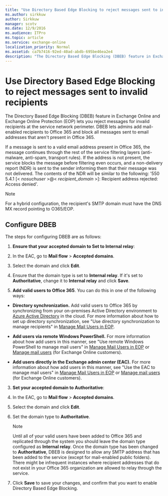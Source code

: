 ```yaml
---
title: "Use Directory Based Edge Blocking to reject messages sent to invalid recipients"
ms.author: sirkkuw
author: Sirkkuw
manager: scotv
ms.date: 12/9/2016
ms.audience: ITPro
ms.topic: article
ms.service: exchange-online
localization_priority: Normal
ms.assetid: ca7b7416-92ed-40ad-abdb-695be46ea2e4
description: "The Directory Based Edge Blocking (DBEB) feature in Exchange Online and Exchange Online Protection (EOP) lets you reject messages for invalid recipients at the service network perimeter. DBEB lets admins add mail-enabled recipients to Office 365 and block all messages sent to email addresses that aren't present in Office 365."
---
```


# Use Directory Based Edge Blocking to reject messages sent to invalid recipients

The Directory Based Edge Blocking (DBEB) feature in Exchange Online and Exchange Online Protection (EOP) lets you reject messages for invalid recipients at the service network perimeter. DBEB lets admins add mail-enabled recipients to Office 365 and block all messages sent to email addresses that aren't present in Office 365.
  
If a message is sent to a valid email address present in Office 365, the message continues through the rest of the service filtering layers (anti-malware, anti-spam, transport rules). If the address is not present, the service blocks the message before filtering even occurs, and a non-delivery report (NDR) is sent to the sender informing them that their message was not delivered. The contents of the NDR will be similar to the following: '550 5.4.1 [\< *nosuchuser*  \>@\<  *recipient_domain*  \>]: Recipient address rejected: Access denied'. 

> [!NOTE]
> For a hybrid configuration, the recipient's SMTP domain must have the DNS MX record pointing to O365/EOP.
  
## Configure DBEB

The steps for configuring DBEB are as follows:
  
1. **Ensure that your accepted domain to Set to Internal relay**: 
    
1. In the EAC, go to **Mail flow** \> **Accepted domains**.
    
2. Select the domain and click **Edit**.
    
3. Ensure that the domain type is set to **Internal relay**. If it's set to **Authoritative**, change it to **Internal relay** and click **Save**. 
    
2. **Add valid users to Office 365**. You can do this in one of the following ways: 
    
  - **Directory synchronization.** Add valid users to Office 365 by synchronizing from your on-premises Active Directory environment to [Azure Active Directory](https://technet.microsoft.com/library/hh967611.aspx) in the cloud. For more information about how to set up directory synchronization, see "Use directory synchronization to manage recipients" in [Manage Mail Users in EOP](https://technet.microsoft.com/library/4bfaf2ab-e633-4227-8bde-effefb41a3db.aspx). 
    
  - **Add users via remote Windows PowerShell.** For more information about how add users in this manner, see "Use remote Windows PowerShell to manage mail users" in [Manage Mail Users in EOP](https://technet.microsoft.com/library/4bfaf2ab-e633-4227-8bde-effefb41a3db.aspx) or [Manage mail users](../recipients-in-exchange-online/manage-mail-users.md) (for Exchange Online customers). 
    
  - **Add users directly in the Exchange admin center (EAC).** For more information about how add users in this manner, see "Use the EAC to manage mail users" in [Manage Mail Users in EOP](https://technet.microsoft.com/library/4bfaf2ab-e633-4227-8bde-effefb41a3db.aspx) or [Manage mail users](../recipients-in-exchange-online/manage-mail-users.md) (for Exchange Online customers). 
    
3. **Set your accepted domain to Authoritative**: 
    
1. In the EAC, go to **Mail flow** \> **Accepted domains**.
    
2. Select the domain and click **Edit**.
    
3. Set the domain type to **Authoritative**.
    
    > [!NOTE]
    > Until all of your valid users have been added to Office 365 and replicated through the system you should leave the domain type configured as **Internal relay**. Once the domain type has been changed to **Authoritative**, DBEB is designed to allow any SMTP address that has been added to the service (except for mail-enabled public folders). There might be infrequent instances where recipient addresses that do not exist in your Office 365 organization are allowed to relay through the service. 
  
4. Click **Save** to save your changes, and confirm that you want to enable Directory Based Edge Blocking. 
    

